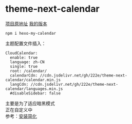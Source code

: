 # theme-next-calendar
[项目原地址](https://github.com/theme-next/theme-next-calendar)
[我的版本](https://www.npmjs.com/package/hexo-my-calendar)

```
npm i hexo-my-calendar
```
主题配置文件插入：
```
CloudCalendar:
  enable: true
  language: zh-CN
  single: true
  root: /calendar/
  calendarCdn: //cdn.jsdelivr.net/gh/222e/theme-next-calendar/calendar.min.js
  langCdn: //cdn.jsdelivr.net/gh/222e/theme-next-calendar/languages.min.js
  #disableSidebar: false
```
主要是为了适应暗黑模式<br>
正在自定义中<br>
参考：[安装简化](https://github.com/theme-next/theme-next-calendar)


